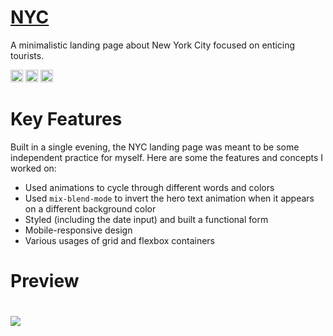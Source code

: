 # <a href="https://nyc.aniqa.dev" target="_blank">NYC</a>
A minimalistic landing page about New York City focused on enticing tourists.

<img src="https://user-images.githubusercontent.com/25181517/192158954-f88b5814-d510-4564-b285-dff7d6400dad.png" width="20px"> <img src="https://user-images.githubusercontent.com/25181517/183898674-75a4a1b1-f960-4ea9-abcb-637170a00a75.png" width="20px">  <img src="https://user-images.githubusercontent.com/25181517/117447155-6a868a00-af3d-11eb-9cfe-245df15c9f3f.png" width="20px">

# Key Features
Built in a single evening, the NYC landing page was meant to be some independent practice for myself. Here are some the features and concepts I worked on:
- Used animations to cycle through different words and colors
- Used `mix-blend-mode` to invert the hero text animation when it appears on a different background color
- Styled (including the date input) and built a functional form 
- Mobile-responsive design
- Various usages of grid and flexbox containers

# Preview
# <a href="https://nyc.aniqa.dev" target="_blank"><img src="https://raw.githubusercontent.com/aniqatc/nyc/main/assets/nyc.gif" style="max-width: 100%;"></a>

